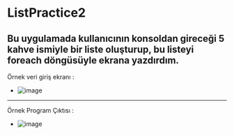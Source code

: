 # ListPractice2

## Bu uygulamada kullanıcının konsoldan gireceği 5 kahve ismiyle bir liste oluşturup, bu listeyi foreach döngüsüyle ekrana yazdırdım.

Örnek veri giriş ekranı :
- ![image](https://github.com/user-attachments/assets/61ff1f05-96c9-4e67-aaa3-8bae089a4d81)

---

Örnek Program Çıktısı :
- ![image](https://github.com/user-attachments/assets/ddc1a9f2-94a4-4bc0-9f2d-11c4df589fe5)

